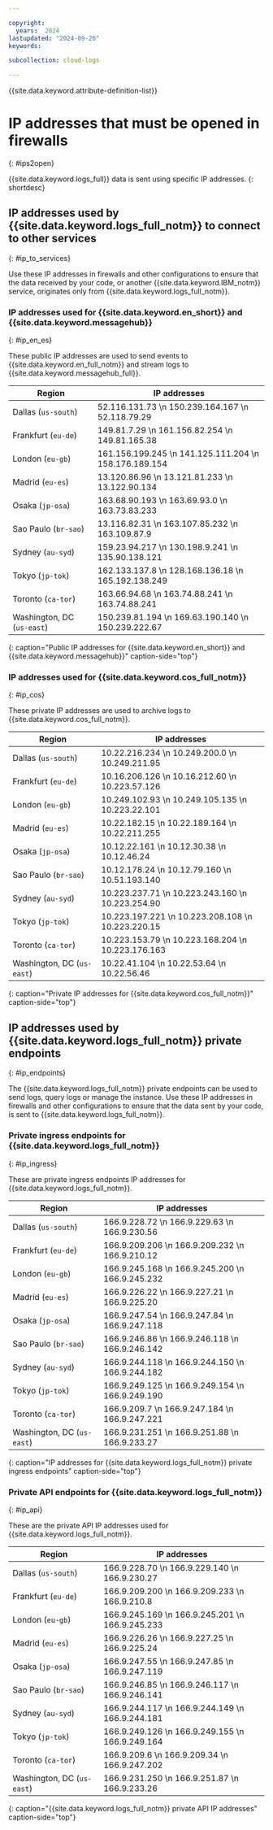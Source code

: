 ```yaml
---

copyright:
  years:  2024
lastupdated: "2024-09-26"
keywords:

subcollection: cloud-logs

---
```


{{site.data.keyword.attribute-definition-list}}

# IP addresses that must be opened in firewalls
{: #ips2open}

{{site.data.keyword.logs_full}} data is sent using specific IP addresses.
{: shortdesc}

## IP addresses used by {{site.data.keyword.logs_full_notm}} to connect to other services
{: #ip_to_services}

Use these IP addresses in firewalls and other configurations to ensure that the data received by your code, or another {{site.data.keyword.IBM_notm}} service, originates only from {{site.data.keyword.logs_full_notm}}.

### IP addresses used for {{site.data.keyword.en_short}} and {{site.data.keyword.messagehub}}
{: #ip_en_es}

These public IP addresses are used to send events to {{site.data.keyword.en_full_notm}} and stream logs to {{site.data.keyword.messagehub_full}}.

| Region      | IP addresses     |
| ----------- | -------------- |
| Dallas (`us-south`) | 52.116.131.73  \n 150.239.164.167  \n 52.118.79.29 |
| Frankfurt (`eu-de`) | 149.81.7.29  \n 161.156.82.254  \n 149.81.165.38 |
| London (`eu-gb`) | 161.156.199.245  \n 141.125.111.204  \n 158.176.189.154 |
| Madrid (`eu-es`) | 13.120.86.96  \n 13.121.81.233  \n 13.122.90.134 |
| Osaka (`jp-osa`) | 163.68.90.193  \n 163.69.93.0  \n 163.73.83.233 |
| Sao Paulo (`br-sao`) | 13.116.82.31  \n 163.107.85.232  \n 163.109.87.9 |
| Sydney (`au-syd`) | 159.23.94.217  \n 130.198.9.241  \n 135.90.138.121 |
| Tokyo (`jp-tok`) | 162.133.137.8  \n 128.168.136.18  \n 165.192.138.249 |
| Toronto (`ca-tor`) | 163.66.94.68  \n 163.74.88.241  \n 163.74.88.241 |
| Washington, DC (`us-east`) | 150.239.81.194  \n 169.63.190.140  \n 150.239.222.67 |
{: caption="Public IP addresses for {{site.data.keyword.en_short}} and {{site.data.keyword.messagehub}}" caption-side="top"}


### IP addresses used for {{site.data.keyword.cos_full_notm}}
{: #ip_cos}

These private IP addresses are used to archive logs to {{site.data.keyword.cos_full_notm}}.


| Region      | IP addresses     |
| ----------- | -------------- |
| Dallas (`us-south`) |  10.22.216.234  \n 10.249.200.0  \n 10.249.211.95 |
| Frankfurt (`eu-de`) | 10.16.206.126  \n 10.16.212.60  \n 10.223.57.126 |
| London (`eu-gb`) | 10.249.102.93  \n 10.249.105.135  \n 10.223.22.101 |
| Madrid (`eu-es`) | 10.22.182.15  \n 10.22.189.164  \n 10.22.211.255 |
| Osaka (`jp-osa`) | 10.12.22.161  \n 10.12.30.38  \n 10.12.46.24  |
| Sao Paulo (`br-sao`) | 10.12.178.24  \n 10.12.79.160  \n 10.51.193.140 |
| Sydney (`au-syd`) | 10.223.237.71  \n 10.223.243.160  \n 10.223.254.90 |
| Tokyo (`jp-tok`) | 10.223.197.221  \n 10.223.208.108  \n 10.223.220.15 |
| Toronto (`ca-tor`) | 10.223.153.79  \n 10.223.168.204  \n 10.223.176.163 |
| Washington, DC (`us-east`) | 10.22.41.104  \n 10.22.53.64  \n 10.22.56.46 |
{: caption="Private IP addresses for {{site.data.keyword.cos_full_notm}}" caption-side="top"}

## IP addresses used by {{site.data.keyword.logs_full_notm}} private endpoints
{: #ip_endpoints}

The {{site.data.keyword.logs_full_notm}} private endpoints can be used to send logs, query logs or manage the instance. Use these IP addresses in firewalls and other configurations to ensure that the data sent by your code, is sent to {{site.data.keyword.logs_full_notm}}.

### Private ingress endpoints for {{site.data.keyword.logs_full_notm}}
{: #ip_ingress}

These are private ingress endpoints IP addresses for {{site.data.keyword.logs_full_notm}}.

| Region      | IP addresses     |
| ----------- | -------------- |
| Dallas (`us-south`) | 166.9.228.72  \n 166.9.229.63  \n 166.9.230.56 |
| Frankfurt (`eu-de`) | 166.9.209.206  \n 166.9.209.232  \n 166.9.210.12 |
| London (`eu-gb`) | 166.9.245.168  \n 166.9.245.200  \n 166.9.245.232 |
| Madrid (`eu-es`) | 166.9.226.22  \n 166.9.227.21  \n 166.9.225.20 |
| Osaka (`jp-osa`) | 166.9.247.54  \n 166.9.247.84  \n 166.9.247.118 |
| Sao Paulo (`br-sao`) | 166.9.246.86  \n 166.9.246.118  \n 166.9.246.142 |
| Sydney (`au-syd`) | 166.9.244.118  \n 166.9.244.150  \n 166.9.244.182 |
| Tokyo (`jp-tok`) | 166.9.249.125  \n 166.9.249.154  \n 166.9.249.190 |
| Toronto (`ca-tor`) | 166.9.209.7  \n 166.9.247.184  \n 166.9.247.221 |
| Washington, DC (`us-east`) | 166.9.231.251  \n 166.9.251.88  \n 166.9.233.27 |
{: caption="IP addresses for {{site.data.keyword.logs_full_notm}} private ingress endpoints" caption-side="top"}


### Private API endpoints for {{site.data.keyword.logs_full_notm}}
{: #ip_api}

These are the private API IP addresses used for {{site.data.keyword.logs_full_notm}}.

| Region      | IP addresses     |
| ----------- | -------------- |
| Dallas (`us-south`) | 166.9.228.70  \n 166.9.229.140  \n 166.9.230.27 |
| Frankfurt (`eu-de`) | 166.9.209.200  \n 166.9.209.233  \n 166.9.210.8 |
| London (`eu-gb`) | 166.9.245.169  \n 166.9.245.201  \n 166.9.245.233 |
| Madrid (`eu-es`) | 166.9.226.26  \n 166.9.227.25  \n 166.9.225.24 |
| Osaka (`jp-osa`) | 166.9.247.55  \n 166.9.247.85  \n 166.9.247.119 |
| Sao Paulo (`br-sao`) | 166.9.246.85  \n 166.9.246.117  \n 166.9.246.141 |
| Sydney (`au-syd`) | 166.9.244.117  \n 166.9.244.149  \n 166.9.244.181 |
| Tokyo (`jp-tok`) | 166.9.249.126  \n 166.9.249.155  \n 166.9.249.164 |
| Toronto (`ca-tor`) | 166.9.209.6  \n 166.9.209.34  \n 166.9.247.202 |
| Washington, DC (`us-east`) | 166.9.231.250  \n 166.9.251.87  \n 166.9.233.26 |
{: caption="{{site.data.keyword.logs_full_notm}} private API IP addresses" caption-side="top"}

